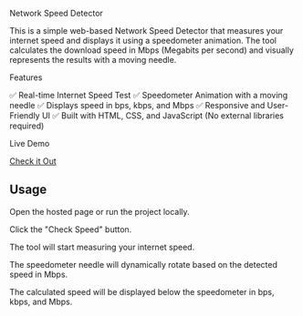 Network Speed Detector

This is a simple web-based Network Speed Detector that measures your internet speed and displays it using a speedometer animation. The tool calculates the download speed in Mbps (Megabits per second) and visually represents the results with a moving needle.

Features

✅ Real-time Internet Speed Test
✅ Speedometer Animation with a moving needle
✅ Displays speed in bps, kbps, and Mbps
✅ Responsive and User-Friendly UI
✅ Built with HTML, CSS, and JavaScript (No external libraries required)

Live Demo

[Check it Out](https://akhilesh100426.github.io/network-speed-detector/internet%20speed%20tester/speed.html)



## Usage

Open the hosted page or run the project locally.

Click the "Check Speed" button.

The tool will start measuring your internet speed.

The speedometer needle will dynamically rotate based on the detected speed in Mbps.

The calculated speed will be displayed below the speedometer in bps, kbps, and Mbps.


